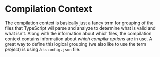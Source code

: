 # Compilation Context

The compilation context is basically just a fancy term for grouping of the files that TypeScript will parse and analyze to determine what is valid and what isn't. Along with the information about which files, the compilation context contains information about _which compiler options_ are in use. A great way to define this logical grouping \(we also like to use the term _project_\) is using a `tsconfig.json` file.


